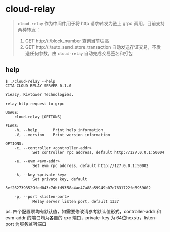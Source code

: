 # cloud-relay

> `cloud-relay` 作为中间件用于将 http 请求转发为链上 grpc 调用，目前支持两种转发：
> 1. GET http://<ip>:<port>/block_number 查询当前块高
> 2. GET http://<ip>:<port>/auto_send_store_transaction 自动发送存证交易，不发送任何参数，由 `cloud-relay` 自动完成交易签名和打包

## help

```
$ ./cloud-relay --help
CITA-CLOUD RELAY SERVER 0.1.0

Yieazy, Rivtower Technologies.

relay http request to grpc

USAGE:
    cloud-relay [OPTIONS]

FLAGS:
    -h, --help       Print help information
    -V, --version    Print version information

OPTIONS:
    -c, --controller <controller-addr>
            Set controller rpc address, default http://127.0.0.1:50004

    -e, --evm <evm-addr>
            Set evm rpc address, default http://127.0.0.1:50002

    -k, --key <private-key>
            Set private key, default
            3ef2627393529fed043c7dbfd9358a4ae47a88a59949b07e7631722fd6959002

    -p, --port <listen-port>
            Relay server listen port, default 1337
```

ps. 四个配置项均有默认值，如需要修改请参考默认值形式，controller-addr 和 evm-addr 的端口均为各自的 rpc 端口，private-key 为 64位hexstr，listen-port 为服务监听端口